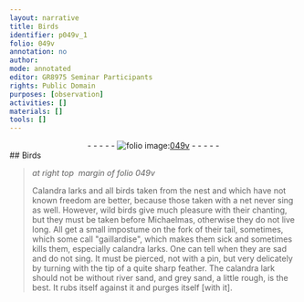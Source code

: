 ```yaml
---
layout: narrative
title: Birds
identifier: p049v_1
folio: 049v
annotation: no
author:
mode: annotated
editor: GR8975 Seminar Participants
rights: Public Domain
purposes: [observation]
activities: []
materials: []
tools: []
---
```


 <div class="folio" align="center">- - - - - <a href="http://gallica.bnf.fr/ark:/12148/btv1b10500001g/f104.image" target="_blank"><img src="https://cu-mkp.github.io/GR8975-edition/assets/photo-icon.png" alt="folio image: " style="display:inline-block; margin-bottom:-3px;"/>049v</a> - - - - - </div> 
## Birds

 
> *at right top  margin of folio 049v*
> 
> Calandra larks and all birds taken from the nest and which have not known freedom are better, because those taken with a net never sing as well. However, wild birds give much pleasure with their chanting, but they must be taken before <span class="time">Michaelmas</span>, otherwise they do not live long. All get a small impostume on the fork of their tail, sometimes, which some call "gaillardise", which makes them sick and sometimes kills them, especially calandra larks. One can tell when they are sad and do not sing. It must be pierced, not with a pin, but very delicately by turning with the tip of a quite sharp feather. The calandra lark should not be without river sand, and grey sand, a little rough, is the best. It rubs itself against it and purges itself [with it].
  